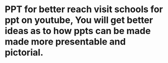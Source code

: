# PPT for better reach visit schools for ppt on youtube, You will get better ideas as to how ppts can be made made more presentable and pictorial.
